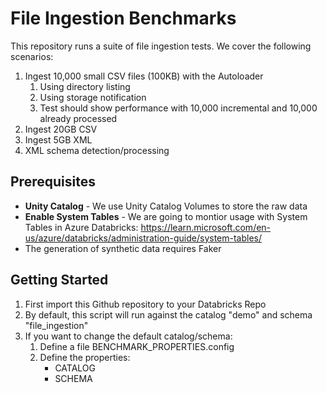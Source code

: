 # File Ingestion Benchmarks

This repository runs a suite of file ingestion tests. We cover the following scenarios:

1. Ingest 10,000 small CSV files (100KB) with the Autoloader
    1. Using directory listing
    2. Using storage notification
    3. Test should show performance with 10,000 incremental and 10,000 already processed
2. Ingest 20GB CSV
3. Ingest 5GB XML
4. XML schema detection/processing

## Prerequisites

* **Unity Catalog** - We use Unity Catalog Volumes to store the raw data
* **Enable System Tables** - We are going to montior usage with System Tables in Azure Databricks: https://learn.microsoft.com/en-us/azure/databricks/administration-guide/system-tables/
* The generation of synthetic data requires Faker

## Getting Started
1. First import this Github repository to your Databricks Repo
2. By default, this script will run against the catalog "demo" and schema "file_ingestion"
3. If you want to change the default catalog/schema:
    1. Define a file BENCHMARK_PROPERTIES.config
    2. Define the properties:
        * CATALOG
        * SCHEMA


